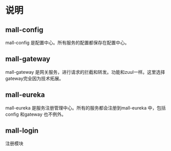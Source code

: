 # 说明

## mall-config
mall-config 是配置中心。所有服务的配置都保存在配置中心。

## mall-gateway
mall-gateway 是网关服务，进行请求的拦截和转发。功能和zuul一样。这里选择gateway完全因为技术拓展。

## mall-eureka 
mall-eureka 是服务注册管理中心。所有的服务都会注册到mall-eureka 中，包括config 和gateway 也不例外。


## mall-login
注册模块